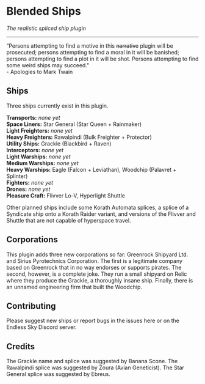 # Blended Ships

_The realistic spliced ship plugin_

---

“Persons attempting to find a motive in this ~~narrative~~ plugin will be prosecuted; persons attempting to find a moral in it will be banished; persons attempting to find a plot in it will be shot. Persons attempting to find some weird ships may succeed."  
\- Apologies to Mark Twain

## Ships

Three ships currently exist in this plugin.

__Transports:__ _none yet_  
__Space Liners:__ Star General (Star Queen + Rainmaker)  
__Light Freighters:__ _none yet_  
__Heavy Freighters:__ Rawalpindi (Bulk Freighter + Protector)  
__Utility Ships:__ Grackle (Blackbird + Raven)  
__Interceptors:__ _none yet_  
__Light Warships:__ _none yet_  
__Medium Warships:__ _none yet_  
__Heavy Warships:__ Eagle (Falcon + Leviathan), Woodchip (Palavret + Splinter)  
__Fighters:__ _none yet_  
__Drones:__ _none yet_  
__Pleasure Craft:__ Flivver Lo-V, Hyperlight Shuttle

Other planned ships include some Korath Automata splices, a splice of a Syndicate ship onto a Korath Raider variant, and versions of the Flivver and Shuttle that are not capable of hyperspace travel.

## Corporations

This plugin adds three new corporations so far: Greenrock Shipyard Ltd. and Sirius Pyrotechnics Corporation. The first is a legitimate company based on Greenrock that in no way endorses or supports pirates. The second, however, is a complete joke. They run a small shipyard on Relic where they produce the Grackle, a thoroughly insane ship. Finally, there is an unnamed engineering firm that built the Woodchip.

## Contributing

Please suggest new ships or report bugs in the issues here or on the Endless Sky Discord server.

## Credits

The Grackle name and splice was suggested by Banana Scone.
The Rawalpindi splice was suggested by Zoura (Avian Geneticist).
The Star General splice was suggested by Ebreus.
